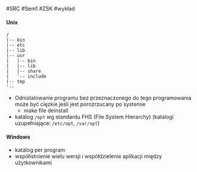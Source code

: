 #SRC #Sem1 #ZSK #wykład

#### Unix
	/
	|-- bin
	|-- etc
	|-- lib
	|-- usr
	|   |-- bin
	|   |-- lib
	|   |-- share
	|   '-- include
	|-- tmp
	'--
- Odnistalowanie programu bez przeznaczonego do tego programowania może być cięzkie jeśli jest porozrzucany po systemie
	- make file deinstall
- katalog `/opt` wg standardu FHS (File System Hierarchy) (katalogi uzupełniające: `/etc/opt`, `/var/opt`)
#### Windows
- katalog per program
- współistnienie wielu wersji i współdzielenie aplikacji między użytkownikami